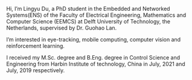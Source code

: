 Hi, I’m Lingyu Du, a PhD student in the Embedded and Networked Systems(ENS) of the Faculty of Electrical Engineering, Mathematics and Computer Science (EEMCS) at Delft University of Technology, the Netherlands, supervised by Dr. Guohao Lan.

I’m interested in eye-tracking, mobile computing, computer vision and reinforcement learning.
 
I received my M.Sc. degree and B.Eng. degree in Control Science and Engineering from Harbin Institute of technology, China in July, 2021 and July, 2019 respectively.

